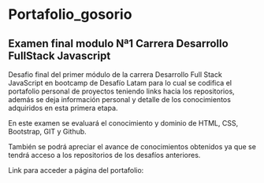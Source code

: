 # Portafolio_gosorio
Examen final modulo Nª1 Carrera Desarrollo FullStack Javascript
-------
Desafio final del primer módulo de la carrera Desarrollo Full Stack JavaScript en bootcamp de Desafío Latam para lo cual se codifica el portafolio personal de proyectos teniendo links hacia los repositorios, además se deja información personal y detalle de los conocimientos adquiridos en esta primera etapa.

En este examen se evaluará el conocimiento y dominio de HTML, CSS, Bootstrap, GIT y Github.

También se podrá apreciar el avance de conocimientos obtenidos ya que se tendrá acceso a los repositorios de los desafíos anteriores.

Link para acceder a página del portafolio: